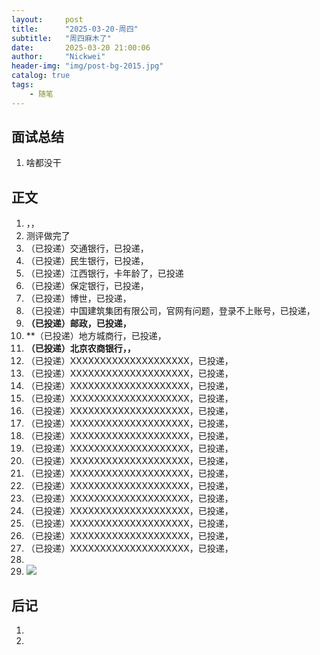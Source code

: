 ```yaml
---
layout:     post
title:      "2025-03-20-周四"
subtitle:   "周四麻木了"
date:       2025-03-20 21:00:06
author:     "Nickwei"
header-img: "img/post-bg-2015.jpg"
catalog: true
tags:
    - 随笔
---
```


## 面试总结

1. 啥都没干




## 正文

1. ，，
1. 测评做完了
1. （已投递）交通银行，已投递，
1. （已投递）民生银行，已投递，
1. （已投递）江西银行，卡年龄了，已投递
1. （已投递）保定银行，已投递，
1. （已投递）博世，已投递，
1. （已投递）中国建筑集团有限公司，官网有问题，登录不上账号，已投递，
1. **（已投递）邮政，已投递，**
1. **（已投递）地方城商行，已投递，
1. **（已投递）北京农商银行，，**
1. （已投递）XXXXXXXXXXXXXXXXXXXX，已投递，
1. （已投递）XXXXXXXXXXXXXXXXXXXX，已投递，
1. （已投递）XXXXXXXXXXXXXXXXXXXX，已投递，
1. （已投递）XXXXXXXXXXXXXXXXXXXX，已投递，
1. （已投递）XXXXXXXXXXXXXXXXXXXX，已投递，
1. （已投递）XXXXXXXXXXXXXXXXXXXX，已投递，
1. （已投递）XXXXXXXXXXXXXXXXXXXX，已投递，
1. （已投递）XXXXXXXXXXXXXXXXXXXX，已投递，
1. （已投递）XXXXXXXXXXXXXXXXXXXX，已投递，
1. （已投递）XXXXXXXXXXXXXXXXXXXX，已投递，
1. （已投递）XXXXXXXXXXXXXXXXXXXX，已投递，
1. （已投递）XXXXXXXXXXXXXXXXXXXX，已投递，
1. （已投递）XXXXXXXXXXXXXXXXXXXX，已投递，
1. （已投递）XXXXXXXXXXXXXXXXXXXX，已投递，
1. （已投递）XXXXXXXXXXXXXXXXXXXX，已投递，
1. （已投递）XXXXXXXXXXXXXXXXXXXX，已投递，
1. 
1. ![](https://typora2007.oss-cn-beijing.aliyuncs.com/image_for_typora/image-20250320214742845.png)









## 后记

1. 
1. 
